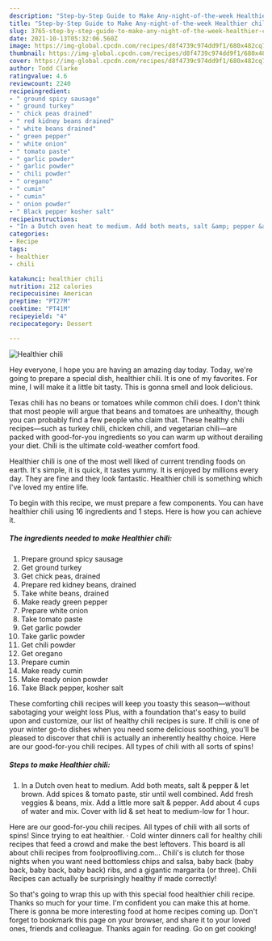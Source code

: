 ```yaml
---
description: "Step-by-Step Guide to Make Any-night-of-the-week Healthier chili"
title: "Step-by-Step Guide to Make Any-night-of-the-week Healthier chili"
slug: 3765-step-by-step-guide-to-make-any-night-of-the-week-healthier-chili
date: 2021-10-13T05:32:06.560Z
image: https://img-global.cpcdn.com/recipes/d8f4739c974dd9f1/680x482cq70/healthier-chili-recipe-main-photo.jpg
thumbnail: https://img-global.cpcdn.com/recipes/d8f4739c974dd9f1/680x482cq70/healthier-chili-recipe-main-photo.jpg
cover: https://img-global.cpcdn.com/recipes/d8f4739c974dd9f1/680x482cq70/healthier-chili-recipe-main-photo.jpg
author: Todd Clarke
ratingvalue: 4.6
reviewcount: 2240
recipeingredient:
- " ground spicy sausage"
- " ground turkey"
- " chick peas drained"
- " red kidney beans drained"
- " white beans drained"
- " green pepper"
- " white onion"
- " tomato paste"
- " garlic powder"
- " garlic powder"
- " chili powder"
- " oregano"
- " cumin"
- " cumin"
- " onion powder"
- " Black pepper kosher salt"
recipeinstructions:
- "In a Dutch oven heat to medium. Add both meats, salt &amp; pepper &amp; let brown. Add spices &amp; tomato paste, stir until well combined. Add fresh veggies &amp; beans, mix. Add a little more salt &amp; pepper. Add about 4 cups of water and mix. Cover with lid &amp; set heat to medium-low for 1 hour."
categories:
- Recipe
tags:
- healthier
- chili

katakunci: healthier chili 
nutrition: 212 calories
recipecuisine: American
preptime: "PT27M"
cooktime: "PT41M"
recipeyield: "4"
recipecategory: Dessert

---
```



![Healthier chili](https://img-global.cpcdn.com/recipes/d8f4739c974dd9f1/680x482cq70/healthier-chili-recipe-main-photo.jpg)

Hey everyone, I hope you are having an amazing day today. Today, we're going to prepare a special dish, healthier chili. It is one of my favorites. For mine, I will make it a little bit tasty. This is gonna smell and look delicious.

Texas chili has no beans or tomatoes while common chili does. I don&#39;t think that most people will argue that beans and tomatoes are unhealthy, though you can probably find a few people who claim that. These healthy chili recipes—such as turkey chili, chicken chili, and vegetarian chili—are packed with good-for-you ingredients so you can warm up without derailing your diet. Chili is the ultimate cold-weather comfort food.

Healthier chili is one of the most well liked of current trending foods on earth. It's simple, it is quick, it tastes yummy. It is enjoyed by millions every day. They are fine and they look fantastic. Healthier chili is something which I've loved my entire life.


To begin with this recipe, we must prepare a few components. You can have healthier chili using 16 ingredients and 1 steps. Here is how you can achieve it.

<!--inarticleads1-->

##### The ingredients needed to make Healthier chili:

1. Prepare  ground spicy sausage
1. Get  ground turkey
1. Get  chick peas, drained
1. Prepare  red kidney beans, drained
1. Take  white beans, drained
1. Make ready  green pepper
1. Prepare  white onion
1. Take  tomato paste
1. Get  garlic powder
1. Take  garlic powder
1. Get  chili powder
1. Get  oregano
1. Prepare  cumin
1. Make ready  cumin
1. Make ready  onion powder
1. Take  Black pepper, kosher salt


These comforting chili recipes will keep you toasty this season—without sabotaging your weight loss Plus, with a foundation that&#39;s easy to build upon and customize, our list of healthy chili recipes is sure. If chili is one of your winter go-to dishes when you need some delicious soothing, you&#39;ll be pleased to discover that chili is actually an inherently healthy choice. Here are our good-for-you chili recipes. All types of chili with all sorts of spins! 

<!--inarticleads2-->

##### Steps to make Healthier chili:

1. In a Dutch oven heat to medium. Add both meats, salt &amp; pepper &amp; let brown. Add spices &amp; tomato paste, stir until well combined. Add fresh veggies &amp; beans, mix. Add a little more salt &amp; pepper. Add about 4 cups of water and mix. Cover with lid &amp; set heat to medium-low for 1 hour.


Here are our good-for-you chili recipes. All types of chili with all sorts of spins! Since trying to eat healthier. · Cold winter dinners call for healthy chili recipes that feed a crowd and make the best leftovers. This board is all about chili recipes from foolproofliving.com… Chili&#39;s is clutch for those nights when you want need bottomless chips and salsa, baby back (baby back, baby back, baby back) ribs, and a gigantic margarita (or three). Chili Recipes can actually be surprisingly healthy if made correctly! 

So that's going to wrap this up with this special food healthier chili recipe. Thanks so much for your time. I'm confident you can make this at home. There is gonna be more interesting food at home recipes coming up. Don't forget to bookmark this page on your browser, and share it to your loved ones, friends and colleague. Thanks again for reading. Go on get cooking!
